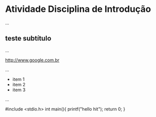 # Atividade Disciplina de Introdução

...

## teste subtítulo

...

http://www.google.com.br

...

+ item 1 
+ item 2
+ item 3

...

#include <stdio.h>
int main(){
printf("hello hit");
return 0;
}
